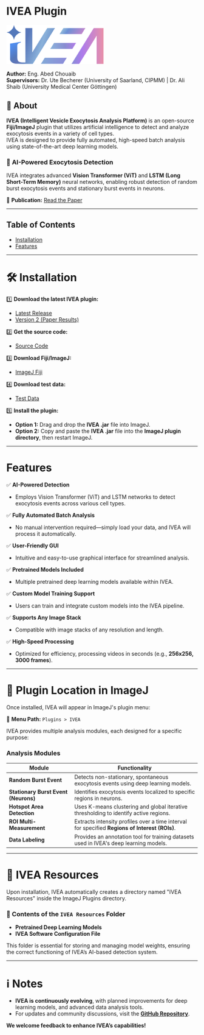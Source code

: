 # IVEA Plugin

![Logo](https://github.com/AbedChouaib/IVEA/blob/main/resources/IVEA%20logo%20x256.png)  

**Author:** Eng. Abed Chouaib  
**Supervisors:** Dr. Ute Becherer (University of Saarland, CIPMM) | Dr. Ali Shaib (University Medical Center Göttingen)  

## 📖 About  

**IVEA (Intelligent Vesicle Exocytosis Analysis Platform)** is an open-source **Fiji/ImageJ** plugin that utilizes artificial intelligence to detect and analyze exocytosis events in a variety of cell types.  
IVEA is designed to provide fully automated, high-speed batch analysis using state-of-the-art deep learning models.  

### 🔬 **AI-Powered Exocytosis Detection**  
IVEA integrates advanced **Vision Transformer (ViT)** and **LSTM (Long Short-Term Memory)** neural networks, enabling robust detection of random burst exocytosis events and stationary burst events in neurons.  

🔹 **Publication:** [Read the Paper](https://www.biorxiv.org/content/10.1101/2024.08.02.606323v1)  

---

## Table of Contents  

- [Installation](#installation)  
- [Features](#features)  

---

# 🛠️ Installation  

1️⃣ **Download the latest IVEA plugin:**  
   - [Latest Release](https://github.com/AbedChouaib/IVEA/releases/tag/IVEA_v2.0)  
   - [Version 2 (Paper Results)](https://github.com/AbedChouaib/IVEA/releases/tag/IVEA_v2.0)  

2️⃣ **Get the source code:**  
   - [Source Code](https://cloud.hiz-saarland.de/s/eEaF4A8eWpr88Qf)  

3️⃣ **Download Fiji/ImageJ:**  
   - [ImageJ Fiji](https://imagej.net/software/fiji/)  

4️⃣ **Download test data:**  
   - [Test Data](https://cloud.hiz-saarland.de/s/zwipttdc6ySCLzC)  

5️⃣ **Install the plugin:**  
   - **Option 1:** Drag and drop the **IVEA .jar** file into ImageJ.  
   - **Option 2:** Copy and paste the **IVEA .jar** file into the **ImageJ plugin directory**, then restart ImageJ.  

---

# Features  

✅ **AI-Powered Detection**  
- Employs Vision Transformer (ViT) and LSTM networks to detect exocytosis events across various cell types.  

✅ **Fully Automated Batch Analysis**  
- No manual intervention required—simply load your data, and IVEA will process it automatically.  

✅ **User-Friendly GUI**  
- Intuitive and easy-to-use graphical interface for streamlined analysis.  

✅ **Pretrained Models Included**  
- Multiple pretrained deep learning models available within IVEA.  

✅ **Custom Model Training Support**  
- Users can train and integrate custom models into the IVEA pipeline.  

✅ **Supports Any Image Stack**  
- Compatible with image stacks of any resolution and length.  

✅ **High-Speed Processing**  
- Optimized for efficiency, processing videos in seconds (e.g., **256x256, 3000 frames**).  

---

# 📂 Plugin Location in ImageJ  

Once installed, IVEA will appear in ImageJ's plugin menu:  

📂 **Menu Path:** `Plugins > IVEA`  

IVEA provides multiple analysis modules, each designed for a specific purpose:  

### **Analysis Modules**  

| Module | Functionality |
|--------|--------------|
| **Random Burst Event** | Detects non-stationary, spontaneous exocytosis events using deep learning models. |
| **Stationary Burst Event (Neurons)** | Identifies exocytosis events localized to specific regions in neurons. |
| **Hotspot Area Detection** | Uses K-means clustering and global iterative thresholding to identify active regions. |
| **ROI Multi-Measurement** | Extracts intensity profiles over a time interval for specified **Regions of Interest (ROIs)**. |
| **Data Labeling** | Provides an annotation tool for training datasets used in IVEA's deep learning models. |

---

# 📂 IVEA Resources  

Upon installation, IVEA automatically creates a directory named "IVEA Resources" inside the ImageJ Plugins directory.  

### 📂 Contents of the `IVEA Resources` Folder  
- **Pretrained Deep Learning Models**  
- **IVEA Software Configuration File**  

This folder is essential for storing and managing model weights, ensuring the correct functioning of IVEA’s AI-based detection system.  

---

# ℹ️ Notes  

- **IVEA is continuously evolving**, with planned improvements for deep learning models, and advanced data analysis tools.  
- For updates and community discussions, visit the **[GitHub Repository](https://github.com/AbedChouaib/IVEA)**.  

**We welcome feedback to enhance IVEA’s capabilities!**  


